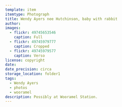 ```yaml
---
template: item
itemtype: Photograph
title: Wendy Ayers nee Hutchinson, baby with rabbit
author: 
images:
  - flickr: 49745653546
    caption: Full
  - flickr: 49745979777
    caption: Cropped
  - flickr: 49745979577
    caption: Verso
license: copyright
date: 
date_precision: circa
storage_location: folder1
tags:
  - Wendy Ayers
  - photos
  - wooramel
description: Possibly at Wooramel Station.
---
```

